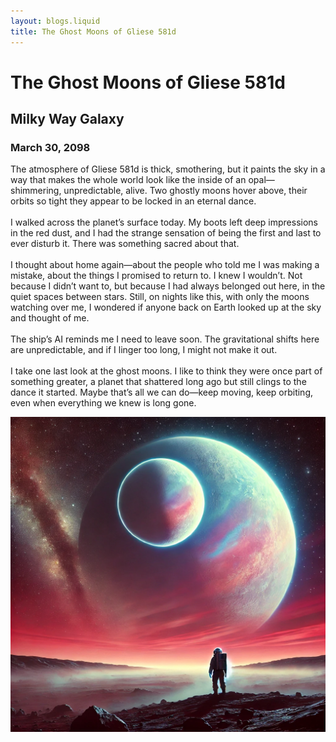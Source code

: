 ```yaml
---
layout: blogs.liquid
title: The Ghost Moons of Gliese 581d
---
```


# The <strong>Ghost Moons</strong> of Gliese 581d
## Milky Way Galaxy
### March 30, 2098

<div class="blog-info">
<p>
The atmosphere of Gliese 581d is thick, smothering, but it paints the sky in a way that makes the whole world look like the inside of an opal—shimmering, unpredictable, alive. Two ghostly moons hover above, their orbits so tight they appear to be locked in an eternal dance.
<br></br>
I walked across the planet’s surface today. My boots left deep impressions in the red dust, and I had the strange sensation of being the first and last to ever disturb it. There was something sacred about that.
<br></br>
I thought about home again—about the people who told me I was making a mistake, about the things I promised to return to. I knew I wouldn’t. Not because I didn’t want to, but because I had always belonged out here, in the quiet spaces between stars. Still, on nights like this, with only the moons watching over me, I wondered if anyone back on Earth looked up at the sky and thought of me.
<br></br>
The ship’s AI reminds me I need to leave soon. The gravitational shifts here are unpredictable, and if I linger too long, I might not make it out.
<br></br>
I take one last look at the ghost moons. I like to think they were once part of something greater, a planet that shattered long ago but still clings to the dance it started. Maybe that’s all we can do—keep moving, keep orbiting, even when everything we knew is long gone.
</p>
<img src="/images/ghostMoons.webp" alt="Ghost Moons of Gliese 581d">
</div>